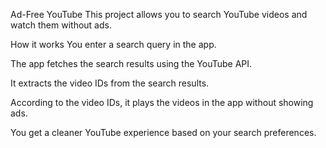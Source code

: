 Ad-Free YouTube
This project allows you to search YouTube videos and watch them without ads.

How it works
You enter a search query in the app.

The app fetches the search results using the YouTube API.

It extracts the video IDs from the search results.

According to the video IDs, it plays the videos in the app without showing ads.

You get a cleaner YouTube experience based on your search preferences.
